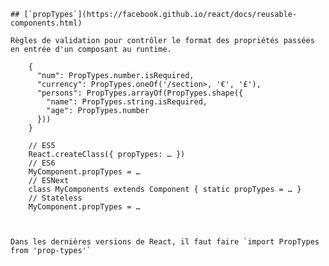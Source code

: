 
    
    ## [`propTypes`](https://facebook.github.io/react/docs/reusable-components.html)
    
    Règles de validation pour contrôler le format des propriétés passées en entrée d'un composant au runtime.
    
        {
          "num": PropTypes.number.isRequired,
          "currency": PropTypes.oneOf('/section>, '€', '£'),
          "persons": PropTypes.arrayOf(PropTypes.shape({
            "name": PropTypes.string.isRequired,
            "age": PropTypes.number
          }))
        }
    
        // ES5
        React.createClass({ propTypes: … })
        // ES6
        MyComponent.propTypes = …
        // ESNext
        class MyComponents extends Component { static propTypes = … }
        // Stateless
        MyComponent.propTypes = …
    
    
    
    Dans les dernières versions de React, il faut faire `import PropTypes from 'prop-types'`
    
    
    
    
